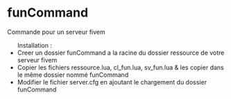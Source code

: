 # funCommand
Commande pour un serveur fivem<br />
<ul>Installation : 
  <li>Creer un dossier funCommand a la racine du dossier ressource de votre serveur fivem</li>
  <li>Copier les fichiers ressource.lua, cl_fun.lua, sv_fun.lua & les copier dans le même dossier nommé funCommand</li>
  <li>Modifier le fichier server.cfg en ajoutant le chargement du dossier funCommand</li>
  </ul>
